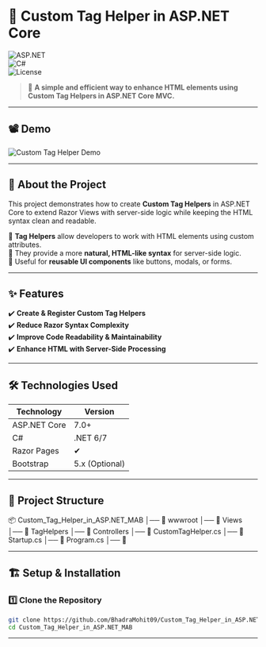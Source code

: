 # 🚀 Custom Tag Helper in ASP.NET Core  

![ASP.NET](https://img.shields.io/badge/ASP.NET-Core-blue)  
![C#](https://img.shields.io/badge/C%23-.NET-blue.svg)  
![License](https://img.shields.io/badge/License-MIT-green)  

> 📌 **A simple and efficient way to enhance HTML elements using Custom Tag Helpers in ASP.NET Core MVC.**  

---

## 📽️ Demo  

![Custom Tag Helper Demo](https://your-gif-url-here.gif)  

---

## 📖 About the Project  

This project demonstrates how to create **Custom Tag Helpers** in ASP.NET Core to extend Razor Views with server-side logic while keeping the HTML syntax clean and readable.  

🔹 **Tag Helpers** allow developers to work with HTML elements using custom attributes.  
🔹 They provide a more **natural, HTML-like syntax** for server-side logic.  
🔹 Useful for **reusable UI components** like buttons, modals, or forms.  

---

## ✨ Features  

✔️ **Create & Register Custom Tag Helpers**  
✔️ **Reduce Razor Syntax Complexity**  
✔️ **Improve Code Readability & Maintainability**  
✔️ **Enhance HTML with Server-Side Processing**  

---

## 🛠️ Technologies Used  

| Technology | Version |
|------------|---------|
| ASP.NET Core | 7.0+ |
| C# | .NET 6/7 |
| Razor Pages | ✔ |
| Bootstrap | 5.x (Optional) |

---

## 📂 Project Structure  

📦 Custom_Tag_Helper_in_ASP.NET_MAB │── 📁 wwwroot │── 📁 Views │── 📁 TagHelpers │── 📁 Controllers │── 📝 CustomTagHelper.cs │── 📝 Startup.cs │── 📝 Program.cs │── 📝


---

## 🏗️ Setup & Installation  

### 1️⃣ Clone the Repository  
```sh
git clone https://github.com/BhadraMohit09/Custom_Tag_Helper_in_ASP.NET_MAB.git
cd Custom_Tag_Helper_in_ASP.NET_MAB
```

---
